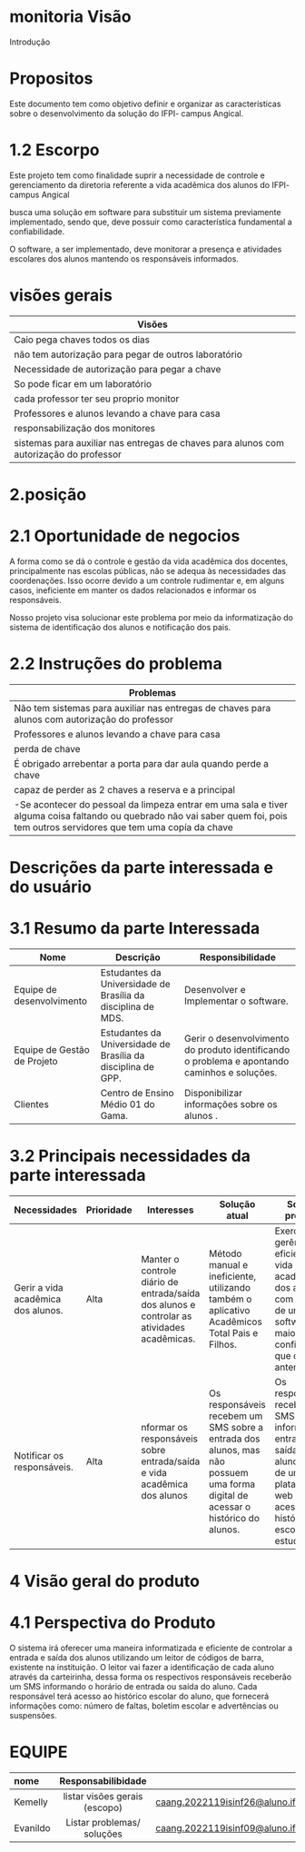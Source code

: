 # monitoria Visão
Introdução

# Propositos

Este documento tem como objetivo definir e organizar as características sobre o desenvolvimento da solução do IFPI- campus Angical.

# 1.2 Escorpo
Este projeto tem como finalidade suprir a necessidade de controle e gerenciamento da diretoria referente a vida acadêmica dos alunos do IFPI- campus Angical

busca uma solução em software para substituir um sistema previamente implementado, sendo que, deve possuir como característica fundamental a confiabilidade.

O software, a ser implementado, deve monitorar a presença e atividades escolares dos alunos mantendo os responsáveis informados.

# visões gerais

| Visões  |
| --------------|
| Caio pega chaves todos os dias |
| não tem autorização para pegar de outros laboratório |
| Necessidade de autorização para pegar a chave |
| So pode ficar em um laboratório |
| cada professor ter seu proprio monitor |
| Professores e alunos levando a chave para casa |
| responsabilização dos monitores |
| sistemas para auxiliar nas entregas de chaves para alunos com autorização do professor |

# 2.posição
# 2.1 Oportunidade de negocios
A forma como se dá o controle e gestão da vida acadêmica dos docentes, principalmente nas escolas públicas, não se adequa às necessidades das coordenações. Isso ocorre devido a um controle rudimentar e, em alguns casos, ineficiente em manter os dados relacionados e informar os responsáveis.

Nosso projeto visa solucionar este problema por meio da informatização do sistema de identificação dos alunos e notificação dos pais.
# 2.2 Instruções do problema

| Problemas | 
| --------- |
| Não tem sistemas para auxiliar nas entregas de chaves para alunos com autorização do professor |
| Professores e alunos levando a chave para casa |
| perda de chave |
| É obrigado arrebentar a porta para dar aula quando perde a chave |
| capaz de perder as 2 chaves a reserva e a principal |
| -Se acontecer do pessoal da limpeza entrar em uma sala e tiver alguma coisa faltando ou quebrado não vai saber quem foi, pois tem outros servidores que tem uma copía da chave |

# Descrições da parte interessada e do usuário
# 3.1 Resumo da parte Interessada 
| Nome | Descrição | Responsibilidade
| --- | --- | --- |
| Equipe de desenvolvimento| Estudantes da Universidade de Brasília da disciplina de MDS.| Desenvolver e Implementar o software.
| Equipe de Gestão de Projeto | Estudantes da Universidade de Brasília da disciplina de GPP. | Gerir o desenvolvimento do produto identificando o problema e apontando caminhos e soluções.
| Clientes | Centro de Ensino Médio 01 do Gama. | Disponibilizar informações sobre os alunos .

# 3.2 Principais necessidades da parte interessada
| Necessidades | Prioridade | Interesses | Solução atual | Solução proposta
| ------------- | ------------- | ------------- | ------------- | -------------
| Gerir a vida acadêmica dos alunos. | Alta  | Manter o controle diário de entrada/saída dos alunos e controlar as atividades acadêmicas. | Método manual e ineficiente, utilizando também o aplicativo Acadêmicos Total Pais e Filhos. | Exercer uma gerência mais eficiente da vida acadêmica dos alunos com o auxílio de um software com maior confiabilidade que o sistema anterior.
| Notificar os responsáveis.  | Alta  | nformar os responsáveis sobre entrada/saída e vida acadêmica dos alunos | Os responsáveis recebem um SMS sobre a entrada dos alunos, mas não possuem uma forma digital de acessar o histórico do alunos. | Os responsáveis receberão um SMS informando a entrada e saída do aluno, além de uma plataforma web para acessar o histórico escolar do estudante.
# 4 Visão geral do produto
# 4.1 Perspectiva do Produto
O sistema irá oferecer uma maneira informatizada e eficiente de controlar a entrada e saída dos alunos utilizando um leitor de códigos de barra, existente na instituição. O leitor vai fazer a identificação de cada aluno através da carteirinha, dessa forma os respectivos responsáveis receberão um SMS informando o horário de entrada ou saída do aluno. Cada responsável terá acesso ao histórico escolar do aluno, que fornecerá informações como: número de faltas, boletim escolar e advertências ou suspensões.
# EQUIPE
| nome | Responsabilibidade |     E- mail | 
| :---         |     :---:      |          ---: |
| Kemelly    | listar visões gerais (escopo)     | caang.2022119isinf26@aluno.ifpi.edu.br   | 
| Evanildo   | Listar problemas/ soluções  | caang.2022119isinf09@aluno.ifpi.edu.br     | 